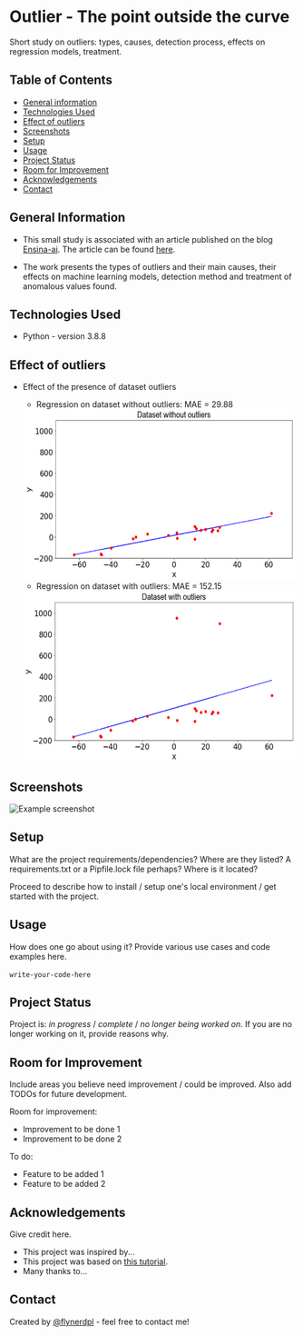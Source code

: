 # Outlier - The point outside the curve
Short study on outliers: types, causes, detection process, effects on regression models, treatment. 

## Table of Contents
* [General information](#general-information)
* [Technologies Used](#technologies-used)
* [Effect of outliers](#Effect-of-outliers)
* [Screenshots](#screenshots)
* [Setup](#setup)
* [Usage](#usage)
* [Project Status](#project-status)
* [Room for Improvement](#room-for-improvement)
* [Acknowledgements](#acknowledgements)
* [Contact](#contact)
<!-- * [License](#license) -->


## General Information
- This small study is associated with an article published on the blog [Ensina-ai](https://medium.com/ensina-ai). The article can be found [here](https://medium.com/ensina-ai/outlier-o-ponto-fora-da-curva-1f28f3d9c23).

- The work presents the types of outliers and their main causes, their effects on machine learning models, detection method and treatment of anomalous values found.


## Technologies Used
- Python - version 3.8.8


## Effect of outliers
* Effect of the presence of dataset outliers
  * Regression on dataset without outliers: MAE = 29.88
  <img src="Figures/f2.png"  width="800" height="300">
  
  * Regression on dataset with outliers: MAE = 152.15
  <img src="Figures/f3.png"  width="800" height="300">

## Screenshots
![Example screenshot](./img/screenshot.png)
<!-- If you have screenshots you'd like to share, include them here. -->


## Setup
What are the project requirements/dependencies? Where are they listed? A requirements.txt or a Pipfile.lock file perhaps? Where is it located?

Proceed to describe how to install / setup one's local environment / get started with the project.


## Usage
How does one go about using it?
Provide various use cases and code examples here.

`write-your-code-here`


## Project Status
Project is: _in progress_ / _complete_ / _no longer being worked on_. If you are no longer working on it, provide reasons why.


## Room for Improvement
Include areas you believe need improvement / could be improved. Also add TODOs for future development.

Room for improvement:
- Improvement to be done 1
- Improvement to be done 2

To do:
- Feature to be added 1
- Feature to be added 2


## Acknowledgements
Give credit here.
- This project was inspired by...
- This project was based on [this tutorial](https://www.example.com).
- Many thanks to...


## Contact
Created by [@flynerdpl](https://www.flynerd.pl/) - feel free to contact me!


<!-- Optional -->
<!-- ## License -->
<!-- This project is open source and available under the [... License](). -->

<!-- You don't have to include all sections - just the one's relevant to your project -->
